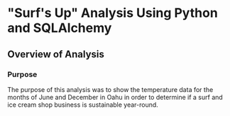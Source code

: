# "Surf's Up" Analysis Using Python and SQLAlchemy

## Overview of Analysis

### Purpose
The purpose of this analysis was to show the temperature data for the months of June and December in Oahu in order to determine if a surf and ice cream shop business is sustainable year-round.

##
